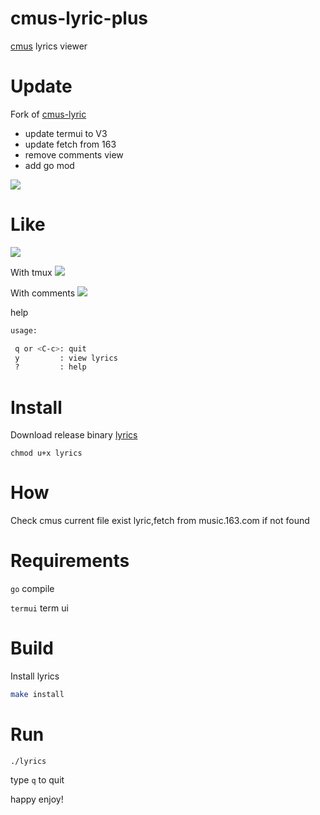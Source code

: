 # cmus-lyric-plus

[cmus](https://cmus.github.io/) lyrics viewer

# Update
Fork of [cmus-lyric](https://github.com/rockagen/cmus-lyric)

-   update termui to V3
-   update fetch from 163
-   remove comments view
-   add go mod

![](https://api.travis-ci.org/rockagen/cmus-lyric.svg?branch=master)

# Like
![](https://i.imgur.com/WNxuUZ7.png)

With tmux 
![](https://i.imgur.com/wL3tPZa.png)

With comments
![](https://i.imgur.com/UUUf9lZ.png)

help
```bash
usage:

 q or <C-c>: quit
 y         : view lyrics
 ?         : help

```

# Install
Download release binary [lyrics](https://github.com/JREAMLU/cmus-lyric-plus/releases)

`chmod u+x lyrics`

# How
Check cmus current file exist lyric,fetch from music.163.com if not found

# Requirements
`go` compile 

`termui` term ui

# Build
Install lyrics
```bash
make install
```

# Run
`./lyrics`

type `q` to quit

happy enjoy!

